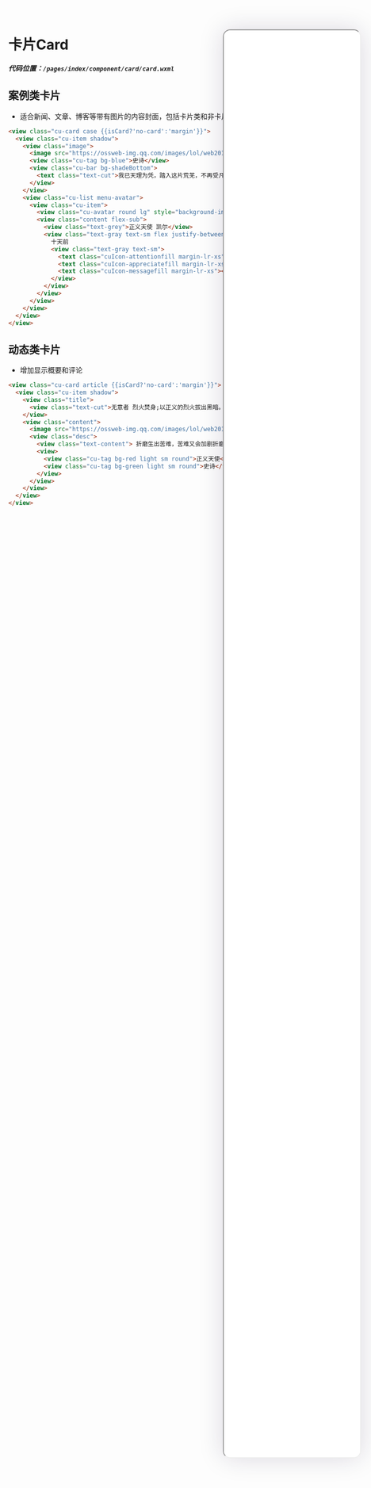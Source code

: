<!--
 * @Descripttion: 
 * @version: V1.0
 * @Author: Xiaokang Lei
 * @email: lxk201808@163.com
 * @Date: 2022-12-02 17:48:03
 * @LastEditors: Xiaokang Lei
 * @LastEditTime: 2022-12-09 17:04:38
-->

<div class="minipre" style="width:18%; min-width:275px; height:90%; float:right; position:fixed; right:2.5%;top:2%;z-index:99;">
    <iframe src="./h5/index.html#/pages/index/component/card/card" width="100%" height="80%" style="border-radius:15px; box-shadow:0 0 50px 0px rgb(30 0 60 / 15%);"></iframe>
</div>

# 卡片Card

***代码位置：`/pages/index/component/card/card.wxml`***

## 案例类卡片

- 适合新闻、文章、博客等带有图片的内容封面，包括卡片类和非卡片类样式

```html
<view class="cu-card case {{isCard?'no-card':'margin'}}">
  <view class="cu-item shadow">
    <view class="image">
      <image src="https://ossweb-img.qq.com/images/lol/web201310/skin/big10006.jpg" mode="widthFix"></image>
      <view class="cu-tag bg-blue">史诗</view>
      <view class="cu-bar bg-shadeBottom">
        <text class="text-cut">我已天理为凭，踏入这片荒芜，不再受凡人的枷锁遏制。我已天理为凭，踏入这片荒芜，不再受凡人的枷锁遏制。</text>
      </view>
    </view>
    <view class="cu-list menu-avatar">
      <view class="cu-item">
        <view class="cu-avatar round lg" style="background-image:url(https://ossweb-img.qq.com/images/lol/web201310/skin/big10006.jpg);"></view>
        <view class="content flex-sub">
          <view class="text-grey">正义天使 凯尔</view>
          <view class="text-gray text-sm flex justify-between">
            十天前
            <view class="text-gray text-sm">
              <text class="cuIcon-attentionfill margin-lr-xs"></text> 10
              <text class="cuIcon-appreciatefill margin-lr-xs"></text> 20
              <text class="cuIcon-messagefill margin-lr-xs"></text> 30
            </view>
          </view>
        </view>
      </view>
    </view>
  </view>
</view>
```

## 动态类卡片

- 增加显示概要和评论

```html
<view class="cu-card article {{isCard?'no-card':'margin'}}">
  <view class="cu-item shadow">
    <view class="title">
      <view class="text-cut">无意者 烈火焚身;以正义的烈火拔出黑暗。我有自己的正义，见证至高的烈火吧。</view>
    </view>
    <view class="content">
      <image src="https://ossweb-img.qq.com/images/lol/web201310/skin/big10006.jpg" mode="aspectFill"></image>
      <view class="desc">
        <view class="text-content"> 折磨生出苦难，苦难又会加剧折磨，凡间这无穷的循环，将有我来终结！真正的恩典因不完整而美丽，因情感而真诚，因脆弱而自由！</view>
        <view>
          <view class="cu-tag bg-red light sm round">正义天使</view>
          <view class="cu-tag bg-green light sm round">史诗</view>
        </view>
      </view>
    </view>
  </view>
</view>
```

<br>



